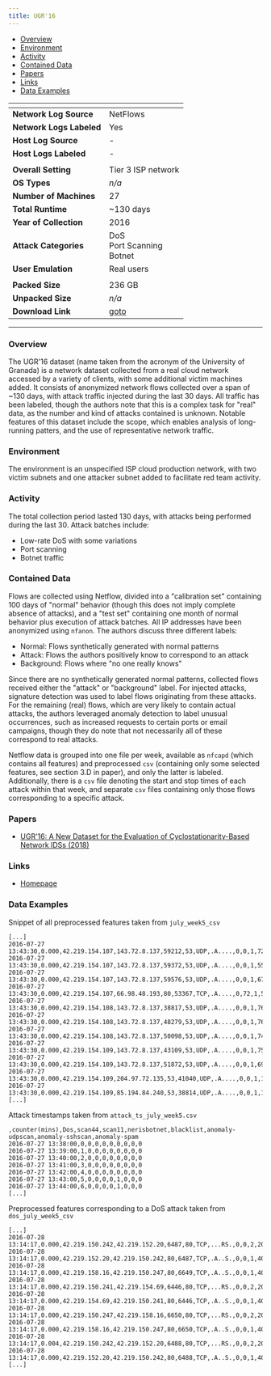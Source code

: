 ```yaml
---
title: UGR'16
---
```


- [Overview](#overview)
- [Environment](#environment)
- [Activity](#activity)
- [Contained Data](#contained-data)
- [Papers](#papers)
- [Links](#links)
- [Data Examples](#data-examples)

| <!-- -->                 | <!-- -->                                |
|--------------------------|-----------------------------------------|
| **Network Log Source**   | NetFlows                           |
| **Network Logs Labeled** | Yes                                     |
| **Host Log Source**      | -                                       |
| **Host Logs Labeled**    | -                                       |
|                          |                                         |
| **Overall Setting**      | Tier 3 ISP network                      |
| **OS Types**             | _n/a_                                   |
| **Number of Machines**   | 27                                      |
| **Total Runtime**        | ~130 days                               |
| **Year of Collection**   | 2016                                    |
| **Attack Categories**    | DoS<br/>Port Scanning<br/>Botnet        |
| **User Emulation**       | Real users                              |
|                          |                                         |
| **Packed Size**          | 236 GB                                  |
| **Unpacked Size**        | _n/a_                                   |
| **Download Link**        | [goto](https://nesg.ugr.es/nesg-ugr16/) |

***

### Overview

The UGR'16 dataset (name taken from the acronym of the University of Granada) is a network dataset collected from a real
cloud network accessed by a variety of clients, with some additional victim machines added.
It consists of anonymized network flows collected over a span of ~130 days, with attack traffic injected during the last
30 days.
All traffic has been labeled, though the authors note that this is a complex task for "real" data, as the number and
kind of attacks contained is unknown.
Notable features of this dataset include the scope, which enables analysis of long-running patters, and the use of
representative network traffic.

### Environment

The environment is an unspecified ISP cloud production network, with two victim subnets and one attacker subnet added to
facilitate red team activity.

### Activity

The total collection period lasted 130 days, with attacks being performed during the last 30.
Attack batches include:

- Low-rate DoS with some variations
- Port scanning
- Botnet traffic

### Contained Data

Flows are collected using Netflow, divided into a "calibration set" containing 100 days of "normal" behavior (though
this does not imply complete absence of attacks), and a "test set" containing one month of normal behavior plus
execution of attack batches.
All IP addresses have been anonymized using `nfanon`.
The authors discuss three different labels:

- Normal: Flows synthetically generated with normal patterns
- Attack: Flows the authors positively know to correspond to an attack
- Background: Flows where "no one really knows"

Since there are no synthetically generated normal patterns, collected flows received either the "attack" or "background"
label.
For injected attacks, signature detection was used to label flows originating from these attacks.
For the remaining (real) flows, which are very likely to contain actual attacks, the authors leveraged anomaly detection
to label unusual occurrences, such as increased requests to certain ports or email campaigns, though they do note that
not necessarily all of these correspond to real attacks.

Netflow data is grouped into one file per week, available as `nfcapd` (which contains all features) and
preprocessed `csv` (containing only some selected features, see section 3.D in paper), and only the latter is labeled.
Additionally, there is a `csv` file denoting the start and stop times of each attack within that week, and
separate `csv` files containing only those flows corresponding to a specific attack.

### Papers

- [UGR'16: A New Dataset for the Evaluation of Cyclostationarity-Based Network IDSs (2018)](https://doi.org/10.1016/j.cose.2017.11.004)

### Links

- [Homepage](https://nesg.ugr.es/nesg-ugr16/)

### Data Examples

Snippet of all preprocessed features taken from `july_week5_csv`

```
[...]
2016-07-27 13:43:30,0.000,42.219.154.107,143.72.8.137,59212,53,UDP,.A....,0,0,1,72,background
2016-07-27 13:43:30,0.000,42.219.154.107,143.72.8.137,59372,53,UDP,.A....,0,0,1,55,background
2016-07-27 13:43:30,0.000,42.219.154.107,143.72.8.137,59576,53,UDP,.A....,0,0,1,67,background
2016-07-27 13:43:30,0.000,42.219.154.107,66.98.48.193,80,53367,TCP,.A....,0,72,1,52,background
2016-07-27 13:43:30,0.000,42.219.154.108,143.72.8.137,38817,53,UDP,.A....,0,0,1,76,background
2016-07-27 13:43:30,0.000,42.219.154.108,143.72.8.137,48279,53,UDP,.A....,0,0,1,76,background
2016-07-27 13:43:30,0.000,42.219.154.108,143.72.8.137,50098,53,UDP,.A....,0,0,1,74,background
2016-07-27 13:43:30,0.000,42.219.154.109,143.72.8.137,43109,53,UDP,.A....,0,0,1,75,background
2016-07-27 13:43:30,0.000,42.219.154.109,143.72.8.137,51872,53,UDP,.A....,0,0,1,69,background
2016-07-27 13:43:30,0.000,42.219.154.109,204.97.72.135,53,41040,UDP,.A....,0,0,1,176,background
2016-07-27 13:43:30,0.000,42.219.154.109,85.194.84.240,53,38814,UDP,.A....,0,0,1,160,background
[...]
```

Attack timestamps taken from `attack_ts_july_week5.csv`

```
,counter(mins),Dos,scan44,scan11,nerisbotnet,blacklist,anomaly-udpscan,anomaly-sshscan,anomaly-spam
2016-07-27 13:38:00,0,0,0,0,0,0,0,0,0
2016-07-27 13:39:00,1,0,0,0,0,0,0,0,0
2016-07-27 13:40:00,2,0,0,0,0,0,0,0,0
2016-07-27 13:41:00,3,0,0,0,0,0,0,0,0
2016-07-27 13:42:00,4,0,0,0,0,0,0,0,0
2016-07-27 13:43:00,5,0,0,0,0,1,0,0,0
2016-07-27 13:44:00,6,0,0,0,0,1,0,0,0
[...]
```

Preprocessed features corresponding to a DoS attack taken from `dos_july_week5_csv`

```
[...]
2016-07-28 13:14:17,0.000,42.219.150.242,42.219.152.20,6487,80,TCP,...RS.,0,0,2,200,dos
2016-07-28 13:14:17,0.000,42.219.152.20,42.219.150.242,80,6487,TCP,.A..S.,0,0,1,40,dos
2016-07-28 13:14:17,0.000,42.219.158.16,42.219.150.247,80,6649,TCP,.A..S.,0,0,1,40,dos
2016-07-28 13:14:17,0.000,42.219.150.241,42.219.154.69,6446,80,TCP,...RS.,0,0,2,200,dos
2016-07-28 13:14:17,0.000,42.219.154.69,42.219.150.241,80,6446,TCP,.A..S.,0,0,1,40,dos
2016-07-28 13:14:17,0.000,42.219.150.247,42.219.158.16,6650,80,TCP,...RS.,0,0,2,200,dos
2016-07-28 13:14:17,0.000,42.219.158.16,42.219.150.247,80,6650,TCP,.A..S.,0,0,1,40,dos
2016-07-28 13:14:17,0.004,42.219.150.242,42.219.152.20,6488,80,TCP,...RS.,0,0,2,200,dos
2016-07-28 13:14:17,0.000,42.219.152.20,42.219.150.242,80,6488,TCP,.A..S.,0,0,1,40,dos
[...]
```